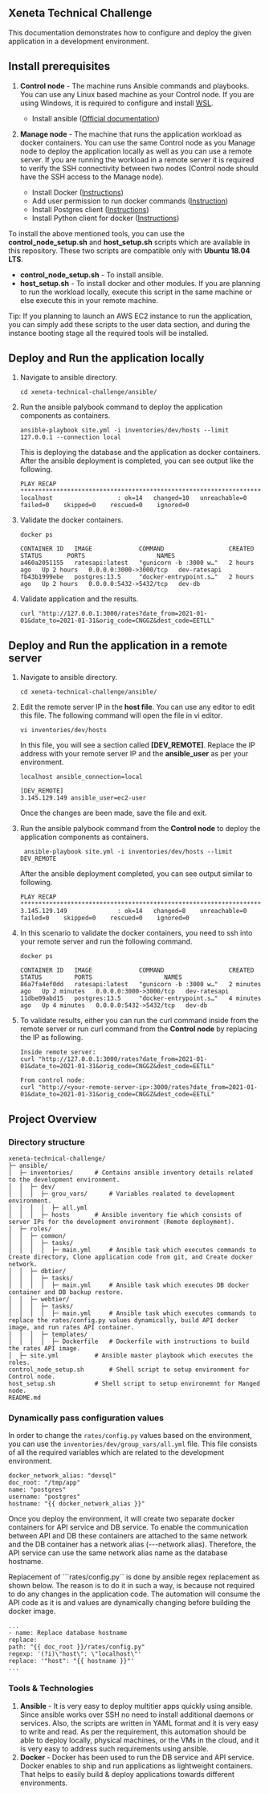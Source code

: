 ## Xeneta Technical Challenge

This documentation demonstrates how to configure and deploy the given application in a development environment.

## Install prerequisites

 1. **Control node** - The machine runs Ansible commands and playbooks. You can use any Linux based machine as your Control node. If you are using Windows, it is required to configure and install [WSL](https://docs.microsoft.com/en-us/windows/wsl/install). 
 
	 - Install ansible ([Official documentation](https://docs.ansible.com/ansible/latest/installation_guide/intro_installation.html))
	 
 2. **Manage node** - The machine that runs the application workload as docker containers. You can use the same Control node as you Manage node to deploy the application locally as well as you can use a remote server. If you are running the workload in a remote server it is required to verify the SSH connectivity between two nodes (Control node should have the SSH access to the Manage node). 
	 
	 - Install Docker ([Instructions](https://docs.docker.com/engine/install/centos/)) 
	 - Add user permission to run docker commands ([Instruction](https://docs.docker.com/engine/install/linux-postinstall/))
	 - Install Postgres client ([Instructions](https://www.postgresql.org/download/linux/redhat/)) 
	 - Install Python client for docker ([Instructions](https://pypi.org/project/docker-py/))

To install the above mentioned tools, you can use the **control_node_setup.sh** and **host_setup.sh** scripts which are available in this repository. These two scripts are compatible only with **Ubuntu 18.04 LTS**.

 - **control_node_setup.sh** - To install ansible.
 - **host_setup.sh** - To install docker and other modules. If you are planning to run the workload locally, execute this script in the same machine or else execute this in your remote machine. 

Tip: If you planning to launch an AWS EC2 instance to run the application, you can simply add these scripts to the user data section, and during the instance booting stage all the required tools will be installed.



## Deploy and Run the application locally

1. Navigate to ansible directory.
	```
	cd xeneta-technical-challenge/ansible/
	```
2. Run the ansible palybook command to deploy the application components as containers. 
	```
	ansible-playbook site.yml -i inventories/dev/hosts --limit 127.0.0.1 --connection local
	```
	This is deploying the database and the application as docker containers. After the ansible deployment is completed, you can see output like the following.
	```
	PLAY RECAP ************************************************************************************
	localhost                  : ok=14   changed=10   unreachable=0    failed=0    skipped=0    rescued=0    ignored=0
	```
3. Validate the docker containers.
	```
	docker ps
	
	CONTAINER ID   IMAGE             COMMAND                  CREATED       STATUS       PORTS                    NAMES
	a460a2051155   ratesapi:latest   "gunicorn -b :3000 w…"   2 hours ago   Up 2 hours   0.0.0.0:3000->3000/tcp   dev-ratesapi
	fb43b1999ebe   postgres:13.5     "docker-entrypoint.s…"   2 hours ago   Up 2 hours   0.0.0.0:5432->5432/tcp   dev-db
	```
4. Validate application and the results. 
	```
	curl "http://127.0.0.1:3000/rates?date_from=2021-01-01&date_to=2021-01-31&orig_code=CNGGZ&dest_code=EETLL" 
	```


## Deploy and Run the application in a remote server

1. Navigate to ansible directory.
	```
	cd xeneta-technical-challenge/ansible/
	```
2. Edit the remote server IP in the **host file**. You can use any editor to edit this file. The following command will open the file in vi editor.
	```
	vi inventories/dev/hosts
	```
	In this file, you will see a section called **[DEV_REMOTE]**. Replace the IP address with your remote server IP and the **ansible_user** as per your environment.
	```
	localhost ansible_connection=local
  
	[DEV_REMOTE]
	3.145.129.149 ansible_user=ec2-user
	```
	Once the changes are been made, save the file and exit.

3. Run the ansible palybook command from the **Control node** to deploy the application components as containers. 
	```
	 ansible-playbook site.yml -i inventories/dev/hosts --limit DEV_REMOTE
	```
	After the ansible deployment completed, you can see output similar to following.
	```
	PLAY RECAP ************************************************************************************************
	3.145.129.149              : ok=14   changed=8    unreachable=0    failed=0    skipped=0    rescued=0    ignored=0
	```

3. In this scenario to validate the docker containers, you need to ssh into your remote server and run the following command.
	```
	docker ps
	
	CONTAINER ID   IMAGE             COMMAND                  CREATED         STATUS         PORTS                    NAMES
	86a7fa4ef0dd   ratesapi:latest   "gunicorn -b :3000 w…"   2 minutes ago   Up 2 minutes   0.0.0.0:3000->3000/tcp   dev-ratesapi
	11dbe09abd15   postgres:13.5     "docker-entrypoint.s…"   4 minutes ago   Up 4 minutes   0.0.0.0:5432->5432/tcp   dev-db
	
	```
4. To validate results, either you can run the curl command inside from the remote server or run curl command from the **Control node** by replacing the IP as following. 
	```
	Inside remote server: 
	curl "http://127.0.0.1:3000/rates?date_from=2021-01-01&date_to=2021-01-31&orig_code=CNGGZ&dest_code=EETLL" 
	
	From control node: 
	curl "http://<your-remote-server-ip>:3000/rates?date_from=2021-01-01&date_to=2021-01-31&orig_code=CNGGZ&dest_code=EETLL"
	```

## Project Overview

### Directory structure 
```
xeneta-technical-challenge/
├─ ansible/
│  ├─ inventories/		# Contains ansible inventory details related to the development environment.
│  │  ├─ dev/							
│  │  │  ├─ grou_vars/		# Variables realated to development environment.
│  │  │  │  ├─ all.yml					
│  │  │  ├─ hosts		# Ansible inventory fie which consists of server IPs for the development environment (Remote deployment).
│  ├─ roles/
│  │  ├─ common/
│  │  │  ├─ tasks/
│  │  │  │  ├─ main.yml		# Ansible task which executes commands to Create directory, Clone application code from git, and Create docker network.
│  │  ├─ dbtier/
│  │  │  ├─ tasks/
│  │  │  │  ├─ main.yml		# Ansible task which executes DB docker container and DB backup restore.
│  │  ├─ webtier/
│  │  │  ├─ tasks/
│  │  │  │  ├─ main.yml		# Ansible task which executes commands to replace the rates/config.py values dynamically, build API docker image, and run rates API container.
│  │  │  ├─ templates/
│  │  │  │  ├─ Dockerfile	# Dockerfile with instructions to build the rates API image.
│  ├─ site.yml			# Ansible master playbook which executes the roles.
control_node_setup.sh		# Shell script to setup environment for Control node.
host_setup.sh			# Shell script to setup environemnt for Manged node. 
README.md
```
### Dynamically pass configuration values
In order to change the ```rates/config.py``` values based on the environment, you can use the ```inventories/dev/group_vars/all.yml``` file. This file consists of all the required variables which are related to the development environment.
```
docker_network_alias: "devsql"
doc_root: "/tmp/app"
name: "postgres"
username: "postgres"
hostname: "{{ docker_network_alias }}"
```

Once you deploy the environment, it will create two separate docker containers for API service and DB service. To enable the communication between API and DB these containers are attached to the same network and the DB container has a network alias (---network alias). Therefore, the API service can use the same network alias name as the database hostname.

Replacement of ```rates/config.py`` is done by ansible regex replacement as shown below. The reason is to do it in such a way, is because not required to do any changes in the application code. The automation will consume the API code as it is and values are dynamically changing before building the docker image.
```
...
- name: Replace database hostname
replace:
path: "{{ doc_root }}/rates/config.py"
regexp: '(?i)\"host\": \"localhost\"'
replace: '"host": "{{ hostname }}"'
...
```

### Tools & Technologies 
1. **Ansible** - It is very easy to deploy multitier apps quickly using ansible. Since ansible works over SSH no need to install additional daemons or services. Also, the scripts are written in YAML format and it is very easy to write and read. As per the requirement, this automation should be able to deploy locally, physical machines, or the VMs in the cloud, and it is very easy to address such requirements using ansible.
2. **Docker** - Docker has been used to run the DB service and API service. Docker enables to ship and run applications as lightweight containers. That helps to easily build & deploy applications towards different environments.
